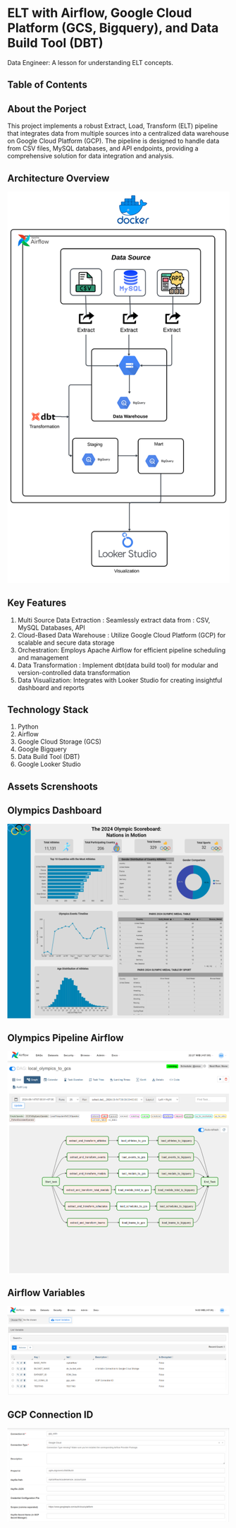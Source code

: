 # ELT with Airflow, Google Cloud Platform (GCS, Bigquery), and Data Build Tool (DBT)
Data Engineer: A lesson for understanding ELT concepts.

## **Table of Contents**

## **About the Porject**
This project implements a robust Extract, Load, Transform (ELT) pipeline that integrates data from multiple sources into a centralized data warehouse on Google Cloud Platform (GCP). The pipeline is designed to handle data from CSV files, MySQL databases, and API endpoints, providing a comprehensive solution for data integration and analysis.

## **Architecture Overview**
![architecture](assets/ELT%20Architecture.png)

## **Key Features**
1. Multi Source Data Extraction : Seamlessly extract data from : CSV, MySQL Databases, API
2. Cloud-Based Data Warehouse : Utilize Google Cloud Platform (GCP) for scalable and secure data storage
3. Orchestration: Employs Apache Airflow for efficient pipeline scheduling and management
4. Data Transformation : Implement dbt(data build tool) for modular and version-controlled data transformation
5. Data Visualization: Integrates with Looker Studio for creating insightful dashboard and reports

## **Technology Stack**
1. Python
2. Airflow
3. Google Cloud Storage (GCS)
4. Google Bigquery
5. Data Build Tool (DBT)
6. Google Looker Studio 

## **Assets Screnshoots** 
## Olympics Dashboard

![architecture](assets/Olympic%20Dashboard%202024.png)

## Olympics Pipeline Airflow

![architecture](assets/Pipeline%20Depedencies.png)

## Airflow Variables
![architecture](assets/Airflow%20Variables.png)

## GCP Connection ID
![architecture](assets/GCP%20Connection%20ID.png)